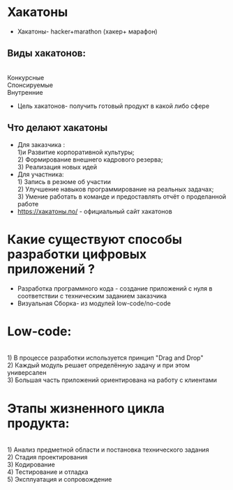 # Хакатоны 
* Хакатоны- hacker+marathon (хакер+ марафон)
## Виды хакатонов:
<br/>Конкурсные
<br/>Спонсируемые 
<br/>Внутренние 
* Цель хакатонов- получить готовый продукт в какой либо сфере
## Что делают хакатоны
* Для заказчика :
<br/> 1)и Развитие корпоративной культуры;
 <br/> 2) Формирование внешнего кадрового резерва;
<br/> 3) Реализация новых идей 
* Для участника:
<br/> 1) Запись в резюме об участии 
<br/> 2) Улучшение навыков программирование на реальных задачах;
<br/> 3) Умение работать в команде и предоставлять отчёт о проделанной работе 
* https://хакатоны.по/ - официальный сайт хакатонов 


# Какие существуют способы разработки цифровых приложений ?
* Разработка программного кода - создание приложений с нуля в соответствии с техническим заданием заказчика
* Визуальная Сборка- из модулей low-code/no-code

# Low-code: 
<br/> 1) В процессе разработки используется принцип "Drag and Drop"
<br/> 2) Каждый модуль решает определённую задачу и при этом универсален 
<br/> 3) Большая часть приложений ориентирована на работу с клиентами 

# Этапы жизненного цикла продукта:
<br/> 1) Анализ предметной области и постановка технического задания 
<br/> 2) Стадия проектирования 
<br/> 3) Кодирование 
<br/> 4) Тестирование и отладка 
<br/> 5) Эксплуатация и сопровождение 

